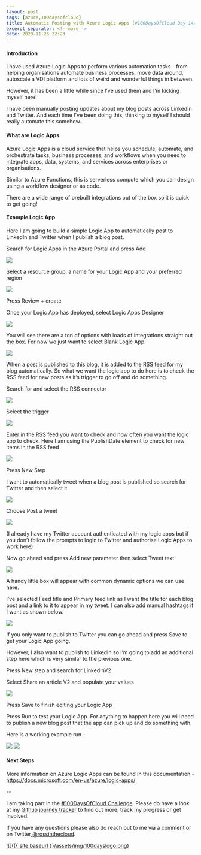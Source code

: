 ```yaml
---
layout: post
tags: [azure,100daysofcloud]
title: Automatic Posting with Azure Logic Apps [#100DaysOfCloud Day 14/100] 
excerpt_separator: <!--more-->
date: 2020-11-26 22:23
---
```

#### Introduction
I have used Azure Logic Apps to perform various automation tasks - from helping organisations automate business processes, move data around, autoscale a VDI platform and lots of weird and wonderful things in between.

However, it has been a little while since I’ve used them and I’m kicking myself here! 

I have been manually posting updates about my blog posts across LinkedIn and Twitter. And each time I've been doing this, thinking to myself I should really automate this somehow..

#### What are Logic Apps

Azure Logic Apps is a cloud service that helps you schedule, automate, and orchestrate tasks, business processes, and workflows when you need to integrate apps, data, systems, and services across enterprises or organisations.

Similar to Azure Functions, this is serverless compute which you can design using a workflow designer or as code.

There are a wide range of prebuilt integrations out of the box so it is quick to get going!

#### Example Logic App

Here I am going to build a simple Logic App to automatically post to LinkedIn and Twitter when I publish a blog post.

Search for Logic Apps in the Azure Portal and press Add

![](../assets/img/blog/2020-11-26-Day14of100DaysOfCloud-LogicApps/1.png)

Select a resource group, a name for your Logic App and your preferred region

![](../assets/img/blog/2020-11-26-Day14of100DaysOfCloud-LogicApps/2.png)

Press Review + create

Once your Logic App has deployed, select Logic Apps Designer

![](../assets/img/blog/2020-11-26-Day14of100DaysOfCloud-LogicApps/3.png)

You will see there are a ton of options with loads of integrations straight out the box. For now we just want to select Blank Logic App.

![](../assets/img/blog/2020-11-26-Day14of100DaysOfCloud-LogicApps/4.png)

When a post is published to this blog, it is added to the RSS feed for my blog automatically. So what we want the logic app to do here is to check the RSS feed for new posts as it’s trigger to go off and do something.

Search for and select the RSS connector

![](../assets/img/blog/2020-11-26-Day14of100DaysOfCloud-LogicApps/5.png)

Select the trigger

![](../assets/img/blog/2020-11-26-Day14of100DaysOfCloud-LogicApps/6.png)
 
Enter in the RSS feed you want to check and how often you want the logic app to check. Here I am using the PublishDate element to check for new items in the RSS feed

![](../assets/img/blog/2020-11-26-Day14of100DaysOfCloud-LogicApps/7.png)

Press New Step

I want to automatically tweet when a blog post is published so search for Twitter and then select it

![](../assets/img/blog/2020-11-26-Day14of100DaysOfCloud-LogicApps/8.png)

Choose Post a tweet

![](../assets/img/blog/2020-11-26-Day14of100DaysOfCloud-LogicApps/9.png)

(I already have my Twitter account authenticated with my logic apps but if you don’t follow the prompts to login to Twitter and authorise Logic Apps to work here)

Now go ahead and press Add new parameter then select Tweet text

![](../assets/img/blog/2020-11-26-Day14of100DaysOfCloud-LogicApps/10.png)

A handy little box will appear with common dynamic options we can use here.

I’ve selected Feed title and Primary feed link as I want the title for each blog post and a link to it to appear in my tweet. I can also add manual hashtags if I want as shown below.

![](../assets/img/blog/2020-11-26-Day14of100DaysOfCloud-LogicApps/11.png)

If you only want to publish to Twitter you can go ahead and press Save to get your Logic App going. 

However, I also want to publish to LinkedIn so I’m going to add an additional step here which is very similar to the previous one.

Press New step and search for LinkedInV2

Select Share an article V2 and populate your values

![](../assets/img/blog/2020-11-26-Day14of100DaysOfCloud-LogicApps/12.png)

Press Save to finish editing your Logic App

Press Run to test your Logic App. For anything to happen here you will need to publish a new blog post that the app can pick up and do something with.

Here is a working example run -

![](../assets/img/blog/2020-11-26-Day14of100DaysOfCloud-LogicApps/13.png)
![](../assets/img/blog/2020-11-26-Day14of100DaysOfCloud-LogicApps/14.png)

#### Next Steps

More information on Azure Logic Apps can be found in this documentation - <a href="https://docs.microsoft.com/en-us/azure/logic-apps/" target="_blank">https://docs.microsoft.com/en-us/azure/logic-apps/</a>

--

I am taking part in the <a href="https://100daysofcloud.com/" target="_blank">#100DaysOfCloud Challenge</a>. Please do have a look at my <a href="https://github.com/rossinthecloud/100DaysOfCloud" target="_blank">Github journey tracker</a> to find out more, track my progress or get involved.

If you have any questions please also do reach out to me via a comment or on Twitter<a href="https://www.twitter.com/rossinthecloud" target="_blank"> @rossinthecloud</a>.

<a href="https://github.com/rossinthecloud/100DaysOfCloud" target="_blank">![]({{ site.baseurl }}/assets/img/100dayslogo.png)</a>

